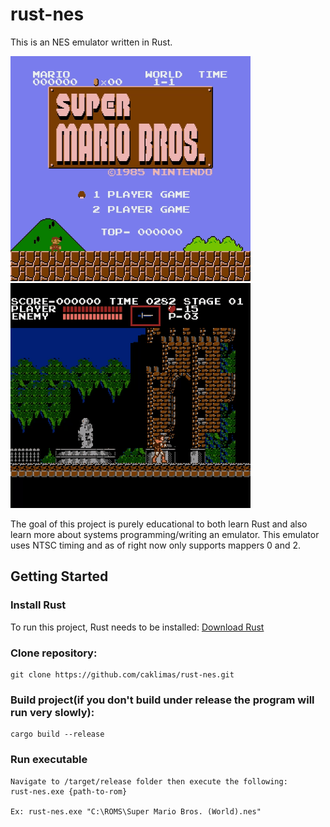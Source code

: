 # rust-nes

This is an NES emulator written in Rust.

![Super Mario Brothers](demo/Super%20Mario%20Brothers.gif)
![Castlevania](demo/Castlevania.gif)

The goal of this project is purely educational to both learn Rust and also learn more about systems programming/writing an emulator. This emulator uses NTSC timing and as of right now only supports mappers 0 and 2.

## Getting Started
### Install Rust
To run this project, Rust needs to be installed:
[Download Rust](https://www.rust-lang.org/tools/install)

### Clone repository:
```
git clone https://github.com/caklimas/rust-nes.git
```

### Build project(if you don't build under release the program will run very slowly):
```
cargo build --release
```

### Run executable
```
Navigate to /target/release folder then execute the following:
rust-nes.exe {path-to-rom}

Ex: rust-nes.exe "C:\ROMS\Super Mario Bros. (World).nes"
```